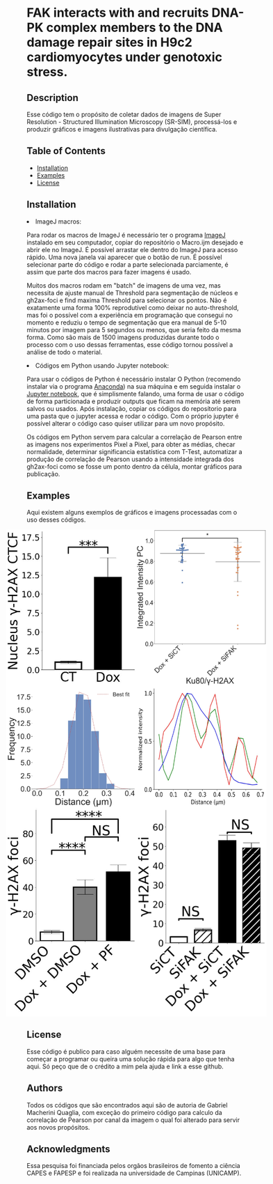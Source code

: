 <!DOCTYPE html>
<html lang="en">
<head>
  <meta charset="UTF-8">
  <meta name="viewport" content="width=device-width, initial-scale=1.0">
<!--   <style>
    /* Add your custom CSS styles here */
  </style> -->
</head>
<body>
  <h1>FAK interacts with and recruits DNA-PK complex members to the DNA damage repair sites in H9c2 cardiomyocytes under genotoxic stress.</h1>

  <h2>Description</h2>
  <p>
    Esse código tem o propósito de coletar dados de imagens de Super Resolution - Structured Illumination Microscopy (SR-SIM), processá-los e produzir gráficos e imagens ilustrativas para divulgação científica.
  </p>

  <h2>Table of Contents</h2>
  <ul>
    <li><a href="#installation">Installation</a></li>
    <li><a href="#examples">Examples</a></li>
    <li><a href="#license">License</a></li>
  </ul>

  <h2 id="installation">Installation</h2>
  </p>
    <li>ImageJ macros: </li>
    </p>
    <p>
    Para rodar os macros de ImageJ é necessário ter o programa <a href="https://imagej.nih.gov/ij/download.html">ImageJ</a> instalado em seu computador, copiar do repositório o Macro.ijm desejado e abrir ele no ImageJ. É possível arrastar ele dentro do ImageJ para acesso rápido. Uma nova janela vai aparecer que o botão de run. É possível selecionar parte do código e rodar a parte selecionada parciamente, é assim que parte dos macros para fazer imagens é usado.
    </p>    
    <p>
    Muitos dos macros rodam em "batch" de imagens de uma vez, mas necessita de ajuste manual de Threshold para segmentação de núcleos e gh2ax-foci e find maxima Threshold para selecionar os pontos. Não é exatamente uma forma 100% reprodutível como deixar no auto-threshold, mas foi o possível com a experiência em programação que consegui no momento e reduziu o tempo de segmentação que era manual de 5-10 minutos por imagem para 5 segundos ou menos, que seria feito da mesma forma. Como são mais de 1500 imagens produzidas durante todo o processo com o uso dessas ferramentas, esse código tornou possível a análise de todo o material.
    </p>
        <li>Códigos em Python usando Jupyter notebook: </li>
    </p>
    <p>
    Para usar o códigos de Python é necessário instalar O Python (recomendo instalar via o programa <a href="https://www.anaconda.com/download">Anaconda</a>) na sua máquina e em seguida instalar o <a href="https://jupyter.org/">Jupyter notebook</a>, que é simplismente falando, uma forma de usar o código de forma particionada e produzir outputs que ficam na memória até serem salvos ou usados. Após instalação, copiar os códigos do reposítorio para uma pasta que o jupyter acessa e rodar o código. Com o próprio jupyter é possível alterar o código caso quiser utilizar para um novo propósito.
    </p>    
    <p>
    Os códigos em Python servem para calcular a correlação de Pearson entre as imagens nos experimentos Pixel a Pixel, para obter as médias, checar normalidade, determinar significancia estatística com T-Test, automatizar a produção de correlação de Pearson usando a intensidade integrada dos gh2ax-foci como se fosse um ponto dentro da célula, montar gráficos para publicação.
    </p>    

  <h2 id="examples">Examples</h2>
  <p>
    Aqui existem alguns exemplos de gráficos e imagens processadas com o uso desses códigos.
  </p>
<div align="center">
  <div style="display: flex; justify-content: center;">
    <img src="https://github.com/gabriel-macherini/Master-UNICAMP/blob/master/python/pfak%20CTCF%20graph/pfak_gh2ax_ctcf_ct-dox%20sem.jpeg" alt="CTCF graph example" width="300">
    <img src="https://github.com/gabriel-macherini/Master-UNICAMP/blob/master/python/SIFAK%20swarm%20plot%20pc%20by%20cell/swarmplot_pc_cells_ku80gh2ax_ii_si%20v4.jpeg" alt="swarm pc graph example" width="300">
  </div>
</div>

<div align="center">
  <div style="display: flex; justify-content: center;">
    <img src="https://github.com/gabriel-macherini/Master-UNICAMP/blob/master/python/histogram%20circular_fak%20hole/histogram_fakcircular_peaktopeak_space_8.jpeg" alt="FAK hole space example" width="300">
    <img src="https://github.com/gabriel-macherini/Master-UNICAMP/blob/master/python/grafico%20das%20linhas%20nas%20imagens/ku80/plot_fak-ku80-h2ax_loci-gammah2ax_withxy_norm_13jul22_v2.jpeg" alt="ku80 line plot" width="300">
  </div>
</div>

<div align="center">
  <div style="display: flex; justify-content: center;">
    <img src="https://github.com/gabriel-macherini/Master-UNICAMP/blob/master/python/gh2ax%20foci%20count%20mean%20all%20xp/inifak%20gh2axfoci%20count%20notnorm%203groups%20black%20std.jpeg" alt="gh2ax foci count example" width="300">
    <img src="https://github.com/gabriel-macherini/Master-UNICAMP/blob/master/python/gh2ax%20foci%20count%20mean%20all%20xp/sifak%20gh2ax%20loci%20countmean%20anova-tukey.jpeg" alt="gh2ax foci count example" width="300">
  </div>
</div>


  <h2 id="license">License</h2>
  <p>
    Esse código é publico para caso alguém necessite de uma base para começar a programar ou queira uma solução rápida para algo que tenha aqui. Só peço que de o crédito a mim pela ajuda e link a esse github.
  </p>

  <h2>Authors</h2>
  <p>
    Todos os códigos que são encontrados aqui são de autoria de Gabriel Macherini Quaglia, com exceção do primeiro código para calculo da correlação de Pearson por canal da imagem o qual foi alterado para servir aos novos propósitos.

  <h2>Acknowledgments</h2>
  <p>
   Essa pesquisa foi financiada pelos orgãos brasileiros de fomento a ciência CAPES e FAPESP e foi realizada na universidade de Campinas (UNICAMP).
  </p>

